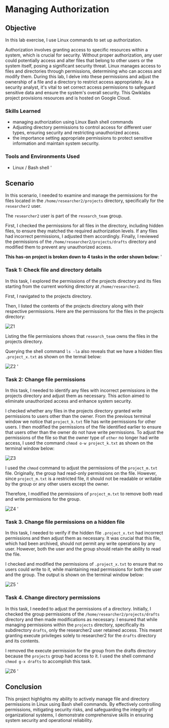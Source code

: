 # Managing Authorization

## Objective
In this lab exercise, I use Linux commands to set up authorization.

Authorization involves granting access to specific resources within a system, which is crucial for security. Without proper authorization, any user could potentially access and alter files that belong to other users or the system itself, posing a significant security threat. Linux manages access to files and directories through permissions, determining who can access and modify them. During this lab, I delve into these permissions and adjust the ownership of a file and a directory to restrict access appropriately.
As a security analyst, it's vital to set correct access permissions to safeguard sensitive data and ensure the system's overall security.
This Qwiklabs project provisions resources and is hosted on Google Cloud. 

### Skills Learned

- managing authorization using Linux Bash shell commands
- Adjusting directory permissions to control access for different user types, ensuring security and restricting unauthorized access.
- the importance setting appropriate permissions to protect sensitive information and maintain system security.

### Tools and Environments Used

- Linux / Bash shell
'

## Scenario
In this scenario, I needed to examine and manage the permissions for the files located in the `/home/researcher2/projects` directory, specifically for the `researcher2` user.

The `researcher2` user is part of the `research_team` group.

First, I checked the permissions for all files in the directory, including hidden files, to ensure they matched the required authorization levels. If any files had incorrect permissions, I adjusted them accordingly. Finally, I reviewed the permissions of the `/home/researcher2/projects/drafts` directory and modified them to prevent any unauthorized access.

**This has-on project is broken down to 4 tasks in the order shown below:**
'

 ### Task 1: Check file and directory details

In this task, I explored the permissions of the projects directory and its files starting from the current working directory at `/home/researcher2`.

First, I navigated to the projects directory.

Then, I listed the contents of the projects directory along with their respective permissions.
Here are the permissions for the files in the projects directory:

![Z1](https://github.com/godfreyndlovu/Managing-Authorization/assets/102636518/d0991645-5dd6-48c8-9cee-fb4a639b2807)

Listing the file permissions shows that `research_team` owns the files in the projects directory.

Querying the shell command `ls -la` also reveals that we have a hidden files `.project_x.txt` as shown on the termal below:

![Z2](https://github.com/godfreyndlovu/Managing-Authorization/assets/102636518/c0df1d44-9ee3-4c20-b701-f1efbdfd0add)
'

 ### Task 2: Change file permissions
In this task, I needed to identify any files with incorrect permissions in the projects directory and adjust them as necessary. This action aimed to eliminate unauthorized access and enhance system security.

I checked whether any files in the projects directory granted write permissions to users other than the owner.
From the previous terminal window we notice that `project_k.txt` file has write permissions for other users. I then modified the permissions of the file identified earlier to ensure that users other than the owner do not have write permissions. To adjust the permissions of the file so that the owner type of `other` no longer had write access, I used the command `chmod o-w project_k.txt` as shown on the terminal window below:

![Z3](https://github.com/godfreyndlovu/Managing-Authorization/assets/102636518/14ad6ccc-44c1-4e03-89f9-3c9cf0d374f8)

I used the `chmod` command to adjust the permissions of the `project_m.txt` file. Originally, the group had read-only permissions on the file. However, since `project_m.txt` is a restricted file, it should not be readable or writable by the group or any other users except the owner.

Therefore, I modified the permissions of `project_m.txt` to remove both read and write permissions for the group.

![Z4](https://github.com/godfreyndlovu/Managing-Authorization/assets/102636518/50430ee2-bdd2-47ac-87ac-21f0547ef541)
'

### Task 3. Change file permissions on a hidden file
In this task, I needed to verify if the hidden file `.project_x.txt` had incorrect permissions and then adjust them as necessary. It was crucial that this file, which had been archived, should not permit any write operations by any user. However, both the user and the group should retain the ability to read the file.

I checked and modified the permissions of `.project_x.txt` to ensure that no users could write to it, while maintaining read permissions for both the user and the group.
The output is shown on the terminal window below:

![Z5](https://github.com/godfreyndlovu/Managing-Authorization/assets/102636518/772c9bed-8136-42ad-8a45-48163332124d)
'

### Task 4. Change directory permissions
In this task, I needed to adjust the permissions of a directory. Initially, I checked the group permissions of the `/home/researcher2/projects/drafts` directory and then made modifications as necessary. I ensured that while managing permissions within the `projects` directory, specifically its subdirectory `drafts`, only the researcher2 user retained access. This meant granting execute privileges solely to researcher2 for the `drafts` directory and its contents.

I removed the execute permission for the group from the drafts directory because the `projects` group had access to it. I used the shell command `chmod g-x drafts` to accomplish this task.

![Z6](https://github.com/godfreyndlovu/Managing-Authorization/assets/102636518/265a3ec5-a31b-4e99-a4a1-b9eacd551d2b)
'

## Conclusion

This project highlights my ability to actively manage file and directory permissions in Linux using Bash shell commands. By effectively controlling permissions, mitigating security risks, and safeguarding the integrity of organizational systems, I demonstrate comprehensive skills in ensuring system security and operational reliability.
